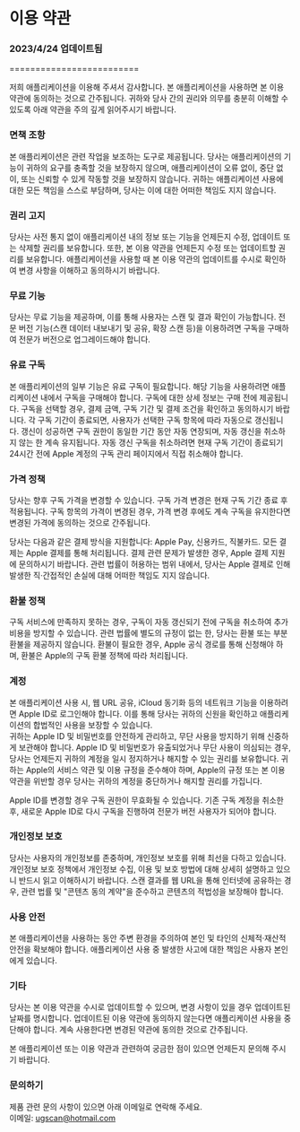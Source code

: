 # 이용 약관
### 2023/4/24 업데이트됨
=========================

저희 애플리케이션을 이용해 주셔서 감사합니다. 본 애플리케이션을 사용하면 본 이용 약관에 동의하는 것으로 간주됩니다. 귀하와 당사 간의 권리와 의무를 충분히 이해할 수 있도록 아래 약관을 주의 깊게 읽어주시기 바랍니다.

### 면책 조항
본 애플리케이션은 관련 작업을 보조하는 도구로 제공됩니다. 당사는 애플리케이션의 기능이 귀하의 요구를 충족할 것을 보장하지 않으며, 애플리케이션이 오류 없이, 중단 없이, 또는 신뢰할 수 있게 작동할 것을 보장하지 않습니다. 귀하는 애플리케이션 사용에 대한 모든 책임을 스스로 부담하며, 당사는 이에 대한 어떠한 책임도 지지 않습니다.

### 권리 고지
당사는 사전 통지 없이 애플리케이션 내의 정보 또는 기능을 언제든지 수정, 업데이트 또는 삭제할 권리를 보유합니다. 또한, 본 이용 약관을 언제든지 수정 또는 업데이트할 권리를 보유합니다. 애플리케이션을 사용할 때 본 이용 약관의 업데이트를 수시로 확인하여 변경 사항을 이해하고 동의하시기 바랍니다.

### 무료 기능
당사는 무료 기능을 제공하며, 이를 통해 사용자는 스캔 및 결과 확인이 가능합니다. 전문 버전 기능(스캔 데이터 내보내기 및 공유, 확장 스캔 등)을 이용하려면 구독을 구매하여 전문가 버전으로 업그레이드해야 합니다.

### 유료 구독
본 애플리케이션의 일부 기능은 유료 구독이 필요합니다. 해당 기능을 사용하려면 애플리케이션 내에서 구독을 구매해야 합니다. 구독에 대한 상세 정보는 구매 전에 제공됩니다. 구독을 선택할 경우, 결제 금액, 구독 기간 및 결제 조건을 확인하고 동의하시기 바랍니다.
각 구독 기간이 종료되면, 사용자가 선택한 구독 항목에 따라 자동으로 갱신됩니다. 갱신이 성공하면 구독 권한이 동일한 기간 동안 자동 연장되며, 자동 갱신을 취소하지 않는 한 계속 유지됩니다.
자동 갱신 구독을 취소하려면 현재 구독 기간이 종료되기 24시간 전에 Apple 계정의 구독 관리 페이지에서 직접 취소해야 합니다.

### 가격 정책
당사는 향후 구독 가격을 변경할 수 있습니다. 구독 가격 변경은 현재 구독 기간 종료 후 적용됩니다. 구독 항목의 가격이 변경된 경우, 가격 변경 후에도 계속 구독을 유지한다면 변경된 가격에 동의하는 것으로 간주됩니다.

당사는 다음과 같은 결제 방식을 지원합니다: Apple Pay, 신용카드, 직불카드. 모든 결제는 Apple 결제를 통해 처리됩니다. 결제 관련 문제가 발생한 경우, Apple 결제 지원에 문의하시기 바랍니다. 관련 법률이 허용하는 범위 내에서, 당사는 Apple 결제로 인해 발생한 직·간접적인 손실에 대해 어떠한 책임도 지지 않습니다.

### 환불 정책
구독 서비스에 만족하지 못하는 경우, 구독이 자동 갱신되기 전에 구독을 취소하여 추가 비용을 방지할 수 있습니다. 관련 법률에 별도의 규정이 없는 한, 당사는 환불 또는 부분 환불을 제공하지 않습니다. 환불이 필요한 경우, Apple 공식 경로를 통해 신청해야 하며, 환불은 Apple의 구독 환불 정책에 따라 처리됩니다.

### 계정
본 애플리케이션 사용 시, 웹 URL 공유, iCloud 동기화 등의 네트워크 기능을 이용하려면 Apple ID로 로그인해야 합니다. 이를 통해 당사는 귀하의 신원을 확인하고 애플리케이션의 합법적인 사용을 보장할 수 있습니다.  
귀하는 Apple ID 및 비밀번호를 안전하게 관리하고, 무단 사용을 방지하기 위해 신중하게 보관해야 합니다.
Apple ID 및 비밀번호가 유출되었거나 무단 사용이 의심되는 경우, 당사는 언제든지 귀하의 계정을 일시 정지하거나 해지할 수 있는 권리를 보유합니다.
귀하는 Apple의 서비스 약관 및 이용 규정을 준수해야 하며, Apple의 규정 또는 본 이용 약관을 위반할 경우 당사는 귀하의 계정을 중단하거나 해지할 권리를 가집니다.

Apple ID를 변경할 경우 구독 권한이 무효화될 수 있습니다. 기존 구독 계정을 취소한 후, 새로운 Apple ID로 다시 구독을 진행하여 전문가 버전 사용자가 되어야 합니다.

### 개인정보 보호
당사는 사용자의 개인정보를 존중하며, 개인정보 보호를 위해 최선을 다하고 있습니다. 개인정보 보호 정책에서 개인정보 수집, 이용 및 보호 방법에 대해 상세히 설명하고 있으니 반드시 읽고 이해하시기 바랍니다.
스캔 결과를 웹 URL을 통해 인터넷에 공유하는 경우, 관련 법률 및 "콘텐츠 동의 계약"을 준수하고 콘텐츠의 적법성을 보장해야 합니다.

### 사용 안전
본 애플리케이션을 사용하는 동안 주변 환경을 주의하여 본인 및 타인의 신체적·재산적 안전을 확보해야 합니다. 애플리케이션 사용 중 발생한 사고에 대한 책임은 사용자 본인에게 있습니다.

### 기타
당사는 본 이용 약관을 수시로 업데이트할 수 있으며, 변경 사항이 있을 경우 업데이트된 날짜를 명시합니다.
업데이트된 이용 약관에 동의하지 않는다면 애플리케이션 사용을 중단해야 합니다. 계속 사용한다면 변경된 약관에 동의한 것으로 간주됩니다.

본 애플리케이션 또는 이용 약관과 관련하여 궁금한 점이 있으면 언제든지 문의해 주시기 바랍니다.

### 문의하기
제품 관련 문의 사항이 있으면 아래 이메일로 연락해 주세요.  
이메일: ugscan@hotmail.com